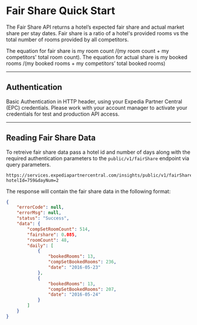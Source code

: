 # Fair Share Quick Start

The Fair Share API returns a hotel’s expected fair share and actual market share per stay dates.  Fair share is a ratio of a hotel's provided rooms vs the total number of rooms provided by all competitors.

The equation for fair share is my room count /(my room count + my competitors' total room count).
The equation for actual share is my booked rooms /(my booked rooms + my competitors’ total booked rooms)

----

## Authentication

Basic Authentication in HTTP header, using your Expedia Partner Central (EPC) credentials.  Please work with your account manager to activate your credentials for test and production API access.

----

## Reading Fair Share Data

To retreive fair share data pass a hotel id and number of days along with the required authentication parameters to the ```public/v1/fairShare``` endpoint via query parameters.

```
https://services.expediapartnercentral.com/insights/public/v1/fairShare?hotelId=759&dayNum=2
```

The response will contain the fair share data in the following format:

```JSON
{
    "errorCode": null,
    "errorMsg": null,
    "status": "Success",
    "data": {
        "compSetRoomCount": 514,
        "fairshare": 0.085,
        "roomCount": 48,
        "daily": [
            {
                "bookedRooms": 13,
                "compSetBookedRooms": 236,
                "date": "2016-05-23"
            },
            {
                "bookedRooms": 13,
                "compSetBookedRooms": 207,
                "date": "2016-05-24"
            }
        ]
    }
}
```
